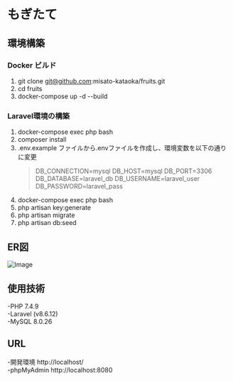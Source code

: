 # もぎたて  


## 環境構築  
### Docker ビルド
1. git clone git@github.com:misato-kataoka/fruits.git
2. cd fruits
3. docker-compose up -d --build

### Laravel環境の構築
1. docker-compose exec php bash
2. composer install
3. .env.example ファイルから.envファイルを作成し、環境変数を以下の通りに変更
   >DB_CONNECTION=mysql 
   >DB_HOST=mysql 
   >DB_PORT=3306 
   >DB_DATABASE=laravel_db 
   >DB_USERNAME=laravel_user 
   >DB_PASSWORD=laravel_pass 
4. docker-compose exec php bash
5. php artisan key:generate
6. php artisan migrate
7. php artisan db:seed

## ER図
![Image](https://github.com/user-attachments/assets/5876df46-97dd-4cc2-a146-8838ae326426)

## 使用技術  
-PHP 7.4.9   
-Laravel (v8.6.12)  
-MySQL 8.0.26  


## URL  
-開発環境 http://localhost/  
-phpMyAdmin http://localhost:8080  
